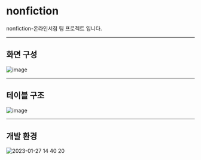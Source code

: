 # nonfiction
nonfiction-온라인서점
팀 프로젝트 입니다.


***

## 화면 구성 ##

![image](https://user-images.githubusercontent.com/113540157/215017301-315eafa7-5221-408e-8e1a-46ebe70aa6f0.png)

***

## 테이블 구조 ##
![image](https://user-images.githubusercontent.com/113540157/215017480-46dc5fbf-57fc-41dc-952c-4a031a1e99e5.png)

***

## 개발 환경 ##

![2023-01-27 14 40 20](https://user-images.githubusercontent.com/113540157/215017614-cfd6cf6a-2c94-4999-9b79-8bc5fc96ab31.png)
